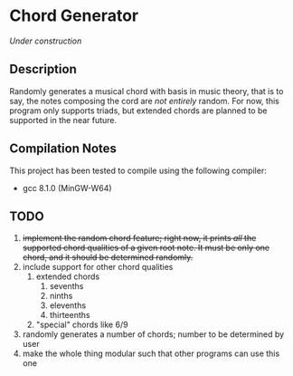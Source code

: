 # Chord Generator
_Under construction_
## Description
Randomly generates a musical chord with basis in music theory, that is to say, the notes composing the cord are _not entirely_ random. For now, this program only supports triads, but extended chords are planned to be supported in the near future.

## Compilation Notes
This project has been tested to compile using the following compiler:
- gcc 8.1.0 (MinGW-W64)

## TODO
1. ~~implement the random chord feature; right now, it prints _all_ the supported chord qualities of a given root note. It must be only one chord, and it should be determined randomly.~~
2. include support for other chord qualities
    1. extended chords
        1. sevenths
        2. ninths
        3. elevenths
        4. thirteenths
    2. "special" chords like 6/9
3. randomly generates a number of chords; number to be determined by user
3. make the whole thing modular such that other programs can use this one